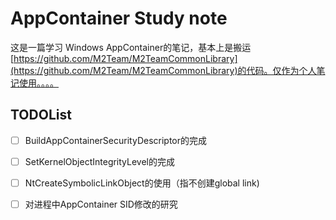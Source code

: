 # AppContainer Study note

这是一篇学习 Windows AppContainer的笔记，基本上是搬运[https://github.com/M2Team/M2TeamCommonLibrary](https://github.com/M2Team/M2TeamCommonLibrary)的代码。仅作为个人笔记使用。。。。

## TODOList

 * [ ] BuildAppContainerSecurityDescriptor的完成
 * [ ] SetKernelObjectIntegrityLevel的完成
 * [ ] NtCreateSymbolicLinkObject的使用（指不创建global link)
 * [ ] 对进程中AppContainer SID修改的研究

